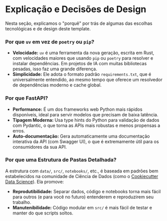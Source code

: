 # Explicação e Decisões de Design

Nesta seção, explicamos o "porquê" por trás de algumas das escolhas tecnológicas e de design deste template.

### Por que `uv` em vez de `poetry` ou `pip`?

-   **Velocidade:** `uv` é uma ferramenta da nova geração, escrita em Rust, com velocidades maiores que usando `pip` ou `poetry` para resolver e instalar dependências. Em projetos de IA com muitas bibliotecas pesadas, isso faz uma grande diferença.
-   **Simplicidade:** Ele adota o formato padrão `requirements.txt`, que é universalmente entendido, ao mesmo tempo que oferece um resolvedor de dependências moderno e cache global.

### Por que FastAPI?

-   **Performance:** É um dos frameworks web Python mais rápidos disponíveis, ideal para servir modelos que precisam de baixa latência.
-   **Tipagem Moderna:** Usa type hints do Python para validação de dados com Pydantic, o que torna as APIs mais robustas e menos propensas a erros.
-   **Auto-documentação:** Gera automaticamente uma documentação interativa da API (com Swagger UI), o que é extremamente útil para os consumidores da sua API.

### Por que uma Estrutura de Pastas Detalhada?

A estrutura com `data/`, `src/`, `notebooks/`, etc., é baseada em padrões bem estabelecidos na comunidade de Ciência de Dados (como o [Cookiecutter Data Science](https://drivendata.github.io/cookiecutter-data-science/)). Ela promove:

-   **Reprodutibilidade:** Separar dados, código e notebooks torna mais fácil para outros (e para você no futuro) entenderem e reproduzirem seu trabalho.
-   **Manutenibilidade:** Código modular em `src/` é mais fácil de testar e manter do que scripts soltos.
